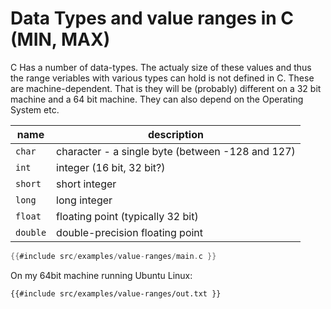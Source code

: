 # Data Types and value ranges in C (MIN, MAX)

C Has a number of data-types. The actualy size of these values and thus the range veriables with various types can hold is not defined in C.
These are machine-dependent. That is they will be (probably) different on a 32 bit machine and a 64 bit machine. They can also depend on the
Operating System etc.


| name    | description |
| ------- | ----------- |
| `char`  | character - a single byte        (between -128  and 127)  |
| `int`   | integer  (16 bit, 32 bit?)         |
| `short` | short integer                      |
| `long`  | long integer                       |
| `float` |  floating point (typically 32 bit) |
| `double` | double-precision floating point   |

```c
{{#include src/examples/value-ranges/main.c }}
```

On my 64bit machine running Ubuntu Linux:

```
{{#include src/examples/value-ranges/out.txt }}
```
